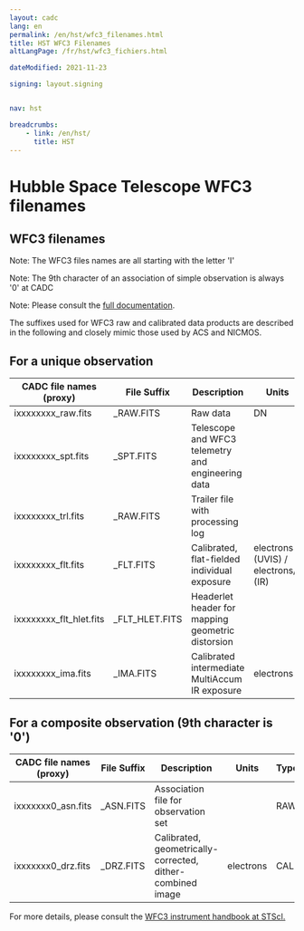 ```yaml
---
layout: cadc
lang: en
permalink: /en/hst/wfc3_filenames.html
title: HST WFC3 Filenames
altLangPage: /fr/hst/wfc3_fichiers.html

dateModified: 2021-11-23

signing: layout.signing


nav: hst

breadcrumbs:
    - link: /en/hst/
      title: HST
---
```


<div class="span-6">
   <h1 id="wb-cont" class="wb-invisible">Hubble Space Telescope WFC3 filenames</h1>
   <h2 class="align-center">WFC3 filenames</h2>
              

<p class="color-attention">Note: The WFC3 files names are all starting with the letter 'I'</p>
<p class="color-attention">Note: The 9th character of an association of simple observation is always '0' at CADC</p>
<p class="color-attention">Note: Please consult the <a rel="external" href="http://www.stsci.edu/hst/wfc3/documents/handbooks/currentIHB/wfc3_cover.html" class="ui-link">full documentation</a>.</p>

<p class="color-attention">The suffixes used for WFC3 raw and calibrated data products are described in the following and closely mimic those used by ACS and NICMOS.</p>

<h2>For a unique observation</h2>
<table class="table">
   <thead>
      <tr>
         <th id="a"> CADC file names (proxy) </th>
         <th id="b">File Suffix</th>
         <th id="c">Description</th>
         <th id="d">Units</th>
         <th id="f">Type</th>
         <th id="e">Access Example</th>
      </tr>
   </thead>
   <tbody>
   <tr>
   <td headers="a">ixxxxxxxx_raw.fits</td>
   <td headers="b">_RAW.FITS</td>
   <td headers="c">Raw data</td>
   <td headers="d">DN </td>
   <td headers="f">RAW</td>
   <td headers="e"><a href="/data/pub/HST/product/i9zl53i0q_raw.fits" class="ui-link">i9zl53i0q_raw.fits</a></td>
   </tr>
   <tr>
   <td headers="a">ixxxxxxxx_spt.fits</td>
   <td headers="b">_SPT.FITS</td>
   <td headers="c">Telescope and WFC3 telemetry and engineering data</td>
   <td headers="d"></td>
   <td headers="f">RAW</td>
   <td headers="e"><a href="/data/pub/HST/product/i9zl53i0q_spt.fits" class="ui-link">i9zl53i0q_spt.fits</a></td>
   </tr>
   <tr>
   <td headers="a">ixxxxxxxx_trl.fits</td>
   <td headers="b">_RAW.FITS</td>
   <td headers="c">Trailer file with processing log</td>
   <td headers="d"></td>
   <td headers="f">RAW</td>
   <td headers="e"><a href="/data/pub/HST/product/i9zl53i0q_trl.fits" class="ui-link">i9zl53i0q_trl.fits</a></td>
   </tr>
   <tr>
   <td headers="a">ixxxxxxxx_flt.fits</td>
   <td headers="b">_FLT.FITS</td>
   <td headers="c">Calibrated, flat-fielded individual exposure</td>
   <td headers="d">electrons (UVIS) / electrons/s (IR)</td>
   <td headers="f">CAL</td>
   <td headers="e"><a href="/data/pub/HST/product/i9zl53i0q_flt.fits" class="ui-link">i9zl53i0q_flt.fits</a></td>
   </tr>
   <tr>
   <td headers="a">ixxxxxxxx_flt_hlet.fits</td>
   <td headers="b">_FLT_HLET.FITS</td>
   <td headers="c">Headerlet header for mapping geometric distorsion</td>
   <td headers="d"></td>
   <td headers="f">CAL</td>
   <td headers="e"><a href="/data/pub/HST/product/i9zl53i0q_flt_hlet.fits" class="ui-link">i9zl53i0q_flt_hlet.fits</a></td>
   </tr>
   <tr>
   <td headers="a">ixxxxxxxx_ima.fits</td>
   <td headers="b">_IMA.FITS</td>
   <td headers="c">Calibrated intermediate MultiAccum IR exposure</td>
   <td headers="d">electrons</td>
   <td headers="f">CAL</td>
   <td headers="e"><a href="/data/pub/HST/product/i9zl53i0q_ima.fits" class="ui-link">i9zl53i0q_ima.fits</a></td>
   </tr>
</tbody></table>

<h2>For a composite observation (9th character is '0')</h2>
<table class="table">
   <thead><tr>
   <th id="a"> CADC file names (proxy) </th>
   <th id="b">File Suffix</th>
   <th id="c">Description</th>
   <th id="d">Units</th>
   <th id="f">Type</th>
   <th id="e">Access Example</th>
   </tr>
   </thead>
   <tbody>
   <tr>
   <td headers="a">ixxxxxxx0_asn.fits</td>
   <td headers="b">_ASN.FITS</td>
   <td headers="c">Association file for observation set</td>
   <td headers="d"></td>
   <td headers="f">RAW</td>
   <td headers="e"><a href="/data/pub/HST/product/i9zl45010_asn.fits" class="ui-link">i9zl45010_asn.fits</a></td>
   </tr>
   <tr>
   <td headers="a">ixxxxxxx0_drz.fits</td>
   <td headers="b">_DRZ.FITS</td>
   <td headers="c">Calibrated, geometrically-corrected, dither-combined image</td>
   <td headers="d">electrons</td>
   <td headers="f">CAL</td>
   <td headers="e"><a href="/data/pub/HST/product/i9zl45010_drz.fits" class="ui-link">i9zl45010_drz.fits</a></td>
   </tr>
</tbody>
</table>

<p class="color-attention">
For more details, please consult the <a rel="external" href="http://www.stsci.edu/hst/wfc3/documents/handbooks/currentDHB/wfc3_cover.html" class="ui-link">WFC3 instrument handbook at STScI.</a>
</p>


</div>